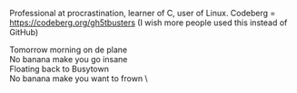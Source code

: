 Professional at procrastination, learner of C, user of Linux.
Codeberg = https://codeberg.org/gh5tbusters (I wish more people used this instead of GitHub)

Tomorrow morning on de plane \
No banana make you go insane \
Floating back to Busytown \
No banana make you want to frown \

